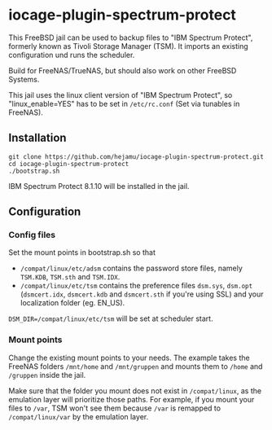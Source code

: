 # iocage-plugin-spectrum-protect

This FreeBSD jail can be used to backup files to "IBM Spectrum Protect", formerly known as Tivoli Storage Manager (TSM). It imports an existing configuration und runs the scheduler.

Build for FreeNAS/TrueNAS, but should also work on other FreeBSD Systems.

This jail uses the linux client version of "IBM Spectrum Protect", so "linux_enable=YES" has to be set in `/etc/rc.conf` (Set via tunables in FreeNAS).

## Installation

```
git clone https://github.com/hejamu/iocage-plugin-spectrum-protect.git
cd iocage-plugin-spectrum-protect
./bootstrap.sh
```

IBM Spectrum Protect 8.1.10 will be installed in the jail.

## Configuration

### Config files

Set the mount points in bootstrap.sh so that
- `/compat/linux/etc/adsm` contains the password store files, namely `TSM.KDB`, `TSM.sth` and `TSM.IDX`. 
- `/compat/linux/etc/tsm` contains the preference files `dsm.sys`, `dsm.opt` (`dsmcert.idx`, `dsmcert.kdb` and `dsmcert.sth` if you're using SSL) and your localization folder (eg. EN_US). 

`DSM_DIR=/compat/linux/etc/tsm` will be set at scheduler start.

### Mount points

Change the existing mount points to your needs. The example takes the FreeNAS folders `/mnt/home` and `/mnt/gruppen` and mounts them to `/home` and `/gruppen` inside the jail.

Make sure that the folder you mount does not exist in `/compat/linux`, as the emulation layer will prioritize those paths. For example, if you mount your files to `/var`, TSM won't see them because `/var` is remapped to `/compat/linux/var` by the emulation layer.

